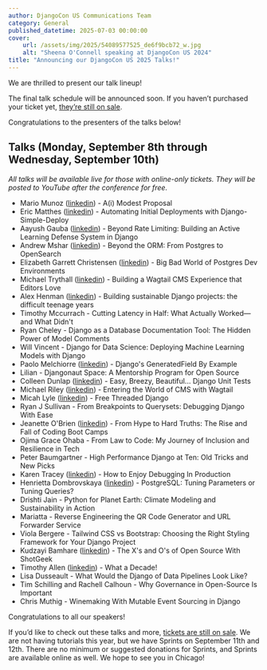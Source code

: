 ```yaml
---
author: DjangoCon US Communications Team
category: General
published_datetime: 2025-07-03 00:00:00
cover:
    url: /assets/img/2025/54089577525_de6f9bcb72_w.jpg
    alt: "Sheena O'Connell speaking at DjangoCon US 2024"
title: "Announcing our DjangoCon US 2025 Talks!"
---
```


We are thrilled to present our talk lineup!

The final talk schedule will be announced soon. If you haven’t purchased your ticket yet, [they’re still on sale]({{site.ticket_link}}).

Congratulations to the presenters of the talks below!

## Talks (Monday, September 8th through Wednesday, September 10th)

_All talks will be available live for those with online-only tickets. They will be posted to YouTube after the conference for free._

- Mario Munoz ([linkedin](https://www.linkedin.com/in/mario-a-munoz/)) - A(i) Modest Proposal
- Eric Matthes ([linkedin](https://www.linkedin.com/in/eric-matthes-598765205/)) - Automating Initial Deployments with Django-Simple-Deploy
- Aayush Gauba ([linkedin](https://www.linkedin.com/in/aayush-gauba-4b1223161/)) - Beyond Rate Limiting: Building an Active Learning Defense System in Django
- Andrew Mshar ([linkedin](https://www.linkedin.com/in/andrew-mshar/)) - Beyond the ORM: From Postgres to OpenSearch
- Elizabeth Garrett Christensen ([linkedin](https://www.linkedin.com/in/elizabeth-garrett-christensen/)) - Big Bad World of Postgres Dev Environments
- Michael Trythall ([linkedin](https://www.linkedin.com/in/mtrythall/)) - Building a Wagtail CMS Experience that Editors Love
- Alex Henman ([linkedin](https://www.linkedin.com/in/alexhenman/)) - Building sustainable Django projects: the difficult teenage years
- Timothy Mccurrach - Cutting Latency in Half: What Actually Worked—and What Didn't
- Ryan Cheley - Django as a Database Documentation Tool: The Hidden Power of Model Comments
- Will Vincent - Django for Data Science: Deploying Machine Learning Models with Django
- Paolo Melchiorre ([linkedin](https://www.linkedin.com/in/paolomelchiorre/)) - Django's GeneratedField By Example
- Lilian - Djangonaut Space: A Mentorship Program for Open Source
- Colleen Dunlap ([linkedin](https://www.linkedin.com/in/colleen-dunlap-118a5a10b/)) - Easy, Breezy, Beautiful... Django Unit Tests
- Michael Riley ([linkedin](https://www.linkedin.com/in/michael-riley-jr-99366589/)) - Entering the World of CMS with Wagtail
- Micah Lyle ([linkedin](https://www.linkedin.com/in/micahlyle/)) - Free Threaded Django
- Ryan J Sullivan - From Breakpoints to Querysets: Debugging Django With Ease
- Jeanette O'Brien ([linkedin](https://www.linkedin.com/in/jeanetteob/)) - From Hype to Hard Truths: The Rise and Fall of Coding Boot Camps
- Ojima Grace Ohaba - From Law to Code: My Journey of Inclusion and Resilience in Tech
- Peter Baumgartner - High Performance Django at Ten: Old Tricks and New Picks
- Karen Tracey ([linkedin](https://www.linkedin.com/in/karen-tracey-b616255/)) - How to Enjoy Debugging In Production
- Henrietta Dombrovskaya ([linkedin](https://www.linkedin.com/in/henrietta-dombrovskaya-367b26/)) - PostgreSQL: Tuning Parameters or Tuning Queries?
- Drishti Jain - Python for Planet Earth: Climate Modeling and Sustainability in Action
- Mariatta - Reverse Engineering the QR Code Generator and URL Forwarder Service
- Viola Bergere - Tailwind CSS vs Bootstrap: Choosing the Right Styling Framework for Your Django Project
- Kudzayi Bamhare ([linkedin](https://www.linkedin.com/in/kudzayi-bamhare-3b6991b7/)) - The X's and O's of Open Source With ShotGeek
- Timothy Allen ([linkedin](https://www.linkedin.com/in/flipperpa/)) - What a Decade!
- Lisa Dusseault - What Would the Django of Data Pipelines Look Like?
- Tim Schilling and Rachell Calhoun - Why Governance in Open-Source Is Important
- Chris Muthig - Winemaking With Mutable Event Sourcing in Django

Congratulations to all our speakers!

If you’d like to check out these talks and more, [tickets are still on sale]({{site.ticket_link}}). We are not having tutorials this year, but we have Sprints on September 11th and 12th. There are no minimum or suggested donations for Sprints, and Sprints are available online as well. We hope to see you in Chicago!
